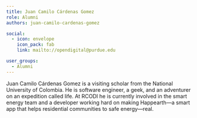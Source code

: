 ```yaml
---
title: Juan Camilo Cárdenas Gomez
role: Alumni
authors: juan-camilo-cardenas-gomez

social:
  - icon: envelope
    icon_pack: fab
    link: mailto://opendigital@purdue.edu

user_groups:
  - Alumni
---
```

Juan Camilo Cárdenas Gomez is a visiting scholar from the National University of Colombia. He is software engineer, a geek, and an adventurer on an expedition called life. At RCODI he is currently involved in the smart energy team and a developer working hard on making Happearth—a smart app that helps residential communities to safe energy—real.
